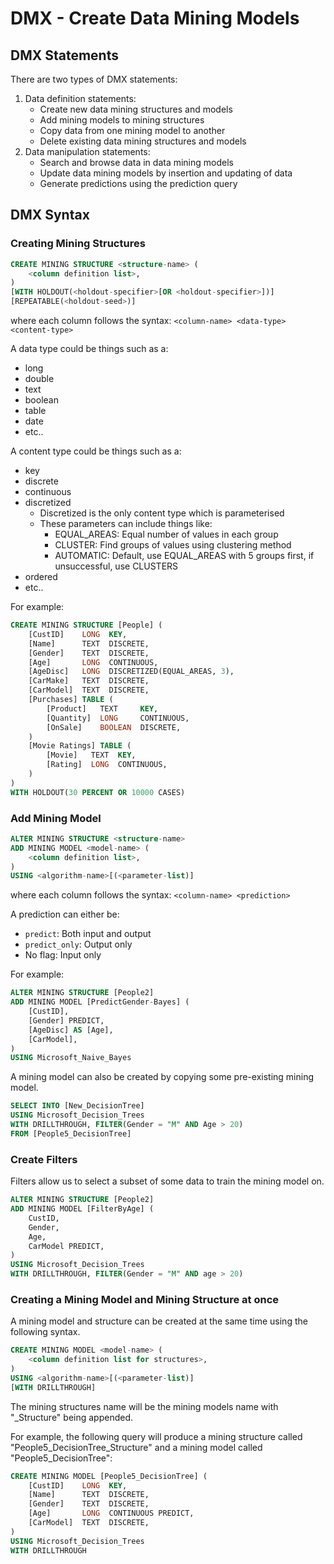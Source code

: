 # DMX - Create Data Mining Models

## DMX Statements
There are two types of DMX statements:
1. Data definition statements: 
    - Create new data mining structures and models
    - Add mining models to mining structures
    - Copy data from one mining model to another
    - Delete existing data mining structures and models
2. Data manipulation statements:
    - Search and browse data in data mining models
    - Update data mining models by insertion and updating of data
    - Generate predictions using the prediction query

## DMX Syntax

### Creating Mining Structures
```SQL
CREATE MINING STRUCTURE <structure-name> (
    <column definition list>,
)
[WITH HOLDOUT(<holdout-specifier>[OR <holdout-specifier>])]
[REPEATABLE(<holdout-seed>)]
```

where each column follows the syntax: `<column-name> <data-type> <content-type>`

A data type could be things such as a:
- long
- double
- text
- boolean
- table
- date
- etc..

A content type could be things such as a:
- key
- discrete
- continuous
- discretized
    - Discretized is the only content type which is parameterised
    - These parameters can include things like:
        - EQUAL_AREAS: Equal number of values in each group
        - CLUSTER: Find groups of values using clustering method
        - AUTOMATIC: Default, use EQUAL_AREAS with 5 groups first, if unsuccessful, use CLUSTERS
- ordered
- etc..

For example:
```SQL
CREATE MINING STRUCTURE [People] (
    [CustID]    LONG  KEY,
    [Name]      TEXT  DISCRETE,
    [Gender]    TEXT  DISCRETE,
    [Age]       LONG  CONTINUOUS,
    [AgeDisc]   LONG  DISCRETIZED(EQUAL_AREAS, 3),
    [CarMake]   TEXT  DISCRETE,
    [CarModel]  TEXT  DISCRETE,
    [Purchases] TABLE (
        [Product]   TEXT     KEY,
        [Quantity]  LONG     CONTINUOUS,
        [OnSale]    BOOLEAN  DISCRETE,
    )
    [Movie Ratings] TABLE (
        [Movie]   TEXT  KEY,
        [Rating]  LONG  CONTINUOUS,
    )
)
WITH HOLDOUT(30 PERCENT OR 10000 CASES)
```

### Add Mining Model
```SQL
ALTER MINING STRUCTURE <structure-name>
ADD MINING MODEL <model-name> (
    <column definition list>,
)
USING <algorithm-name>[(<parameter-list)]
```

where each column follows the syntax: `<column-name> <prediction>`

A prediction can either be:
- `predict`: Both input and output
- `predict_only`: Output only
- No flag: Input only

For example:
```SQL
ALTER MINING STRUCTURE [People2]
ADD MINING MODEL [PredictGender-Bayes] (
    [CustID],
    [Gender] PREDICT,
    [AgeDisc] AS [Age],
    [CarModel],
)
USING Microsoft_Naive_Bayes
```

A mining model can also be created by copying some pre-existing mining model.

```SQL
SELECT INTO [New_DecisionTree]
USING Microsoft_Decision_Trees
WITH DRILLTHROUGH, FILTER(Gender = "M" AND Age > 20)
FROM [People5_DecisionTree]
```

### Create Filters
Filters allow us to select a subset of some data to train the mining model on.

```SQL
ALTER MINING STRUCTURE [People2]
ADD MINING MODEL [FilterByAge] (
    CustID,
    Gender,
    Age,
    CarModel PREDICT,
)
USING Microsoft_Decision_Trees
WITH DRILLTHROUGH, FILTER(Gender = "M" AND age > 20)
```

### Creating a Mining Model and Mining Structure at once 
A mining model and structure can be created at the same time using the following
syntax.

```SQL
CREATE MINING MODEL <model-name> (
    <column definition list for structures>,
)
USING <algorithm-name>[(<parameter-list)]
[WITH DRILLTHROUGH]
```

The mining structures name will be the mining models name with "_Structure" being
appended.

For example, the following query will produce a mining structure called "People5_DecisionTree_Structure"
and a mining model called "People5_DecisionTree":
```SQL
CREATE MINING MODEL [People5_DecisionTree] (
    [CustID]    LONG  KEY,
    [Name]      TEXT  DISCRETE,
    [Gender]    TEXT  DISCRETE,
    [Age]       LONG  CONTINUOUS PREDICT,
    [CarModel]  TEXT  DISCRETE,
)
USING Microsoft_Decision_Trees
WITH DRILLTHROUGH
```
